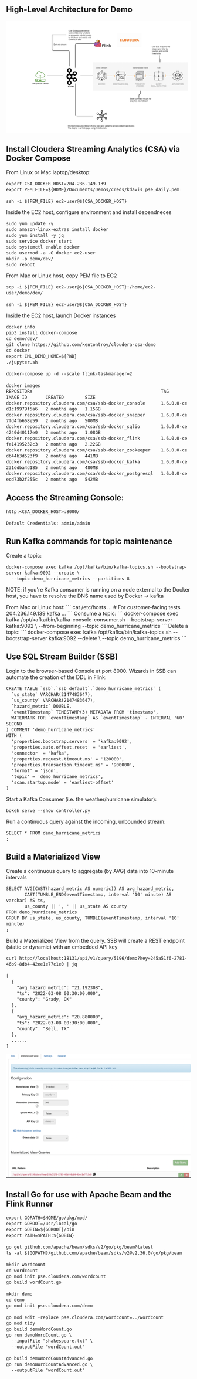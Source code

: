 ## High-Level Architecture for Demo

<img src="./images/cloudera_ssb_skillup.png" alt=""/><br>

## Install Cloudera Streaming Analytics (CSA) via Docker Compose

From Linux or Mac laptop/desktop:
```
export CSA_DOCKER_HOST=204.236.149.139
export PEM_FILE=${HOME}/Documents/Demos/creds/kdavis_pse_daily.pem

ssh -i ${PEM_FILE} ec2-user@${CSA_DOCKER_HOST}
```
Inside the EC2 host, configure environment and install dependneces
```
sudo yum update -y
sudo amazon-linux-extras install docker
sudo yum install -y jq
sudo service docker start
sudo systemctl enable docker
sudo usermod -a -G docker ec2-user
mkdir -p demo/dev/
sudo reboot
```
From Mac or Linux host, copy PEM file to EC2
```
scp -i ${PEM_FILE} ec2-user@${CSA_DOCKER_HOST}:/home/ec2-user/demo/dev/

ssh -i ${PEM_FILE} ec2-user@${CSA_DOCKER_HOST}
```
Inside the EC2 host, launch Docker instances
```
docker info
pip3 install docker-compose
cd demo/dev/
git clone https://github.com/kentontroy/cloudera-csa-demo
cd docker
export CML_DEMO_HOME=${PWD}
./jupyter.sh

docker-compose up -d --scale flink-taskmanager=2

docker images
REPOSITORY                                                 TAG          IMAGE ID       CREATED        SIZE
docker.repository.cloudera.com/csa/ssb-docker_console      1.6.0.0-ce   d1c19979f5a6   2 months ago   1.15GB
docker.repository.cloudera.com/csa/ssb-docker_snapper      1.6.0.0-ce   7fd4fb668e59   2 months ago   500MB
docker.repository.cloudera.com/csa/ssb-docker_sqlio        1.6.0.0-ce   4240d40117e0   2 months ago   1.08GB
docker.repository.cloudera.com/csa/ssb-docker_flink        1.6.0.0-ce   fe14195232c3   2 months ago   2.22GB
docker.repository.cloudera.com/csa/ssb-docker_zookeeper    1.6.0.0-ce   db44b3d523f9   2 months ago   441MB
docker.repository.cloudera.com/csa/ssb-docker_kafka        1.6.0.0-ce   231ddba4d185   2 months ago   480MB
docker.repository.cloudera.com/csa/ssb-docker_postgresql   1.6.0.0-ce   ecd73b2f255c   2 months ago   542MB
```
## Access the Streaming Console:
```
http:<CSA_DOCKER_HOST>:8000/

Default Credentials: admin/admin
```

## Run Kafka commands for topic maintenance

Create a topic:
```
docker-compose exec kafka /opt/kafka/bin/kafka-topics.sh --bootstrap-server kafka:9092 --create \
  --topic demo_hurricane_metrics --partitions 8
```
<p>NOTE: if you're Kafka consumer is running on a node external to the Docker host, you have to resolve the DNS
      name used by Docker -> kafka </p>
From Mac or Linux host:
```
cat /etc/hosts
...
# For customer-facing tests
204.236.149.139 kafka
...
```
Consume a topic:
```
docker-compose exec kafka /opt/kafka/bin/kafka-console-consumer.sh --bootstrap-server kafka:9092 \
  --from-beginning --topic demo_hurricane_metrics
```
Delete a topic:
```
docker-compose exec kafka /opt/kafka/bin/kafka-topics.sh --bootstrap-server kafka:9092 --delete \
  --topic demo_hurricane_metrics 
```

## Use SQL Stream Builder (SSB) 

Login to the browser-based Console at port 8000.
Wizards in SSB can automate the creation of the DDL in Flink:
```
CREATE TABLE `ssb`.`ssb_default`.`demo_hurricane_metrics` (
  `us_state` VARCHAR(2147483647),
  `us_county` VARCHAR(2147483647),
  `hazard_metric` DOUBLE,
  `eventTimestamp` TIMESTAMP(3) METADATA FROM 'timestamp',
  WATERMARK FOR `eventTimestamp` AS `eventTimestamp` - INTERVAL '60' SECOND
) COMMENT 'demo_hurricane_metrics'
WITH (
  'properties.bootstrap.servers' = 'kafka:9092',
  'properties.auto.offset.reset' = 'earliest',
  'connector' = 'kafka',
  'properties.request.timeout.ms' = '120000',
  'properties.transaction.timeout.ms' = '900000',
  'format' = 'json',
  'topic' = 'demo_hurricane_metrics',
  'scan.startup.mode' = 'earliest-offset'
)
```
Start a Kafka Consumer (i.e. the weather/hurricane simulator):
```
bokeh serve --show controller.py
```
Run a continuous query against the incoming, unbounded stream:
```
SELECT * FROM demo_hurricane_metrics
;
```
## Build a Materialized View
Create a continuous query to aggregate (by AVG) data into 10-minute intervals
```
SELECT AVG(CAST(hazard_metric AS numeric)) AS avg_hazard_metric,
       CAST(TUMBLE_END(eventTimestamp, interval '10' minute) AS varchar) AS ts,
       us_county || ', ' || us_state AS county 
FROM demo_hurricane_metrics
GROUP BY us_state, us_county, TUMBLE(eventTimestamp, interval '10' minute) 
; 
```
Build a Materialized View from the query.
SSB will create a REST endpoint (static or dynamic) with an embedded API key

```
curl http://localhost:18131/api/v1/query/5196/demo?key=245a51f6-2781-46b9-8db4-42ee1e77c1e0 | jq

[
  {
    "avg_hazard_metric": "21.192308",
    "ts": "2022-03-08 00:30:00.000",
    "county": "Grady, OK"
  },
  {
    "avg_hazard_metric": "20.880000",
    "ts": "2022-03-08 00:30:00.000",
    "county": "Bell, TX"
  },
  ......
]
```

<img src="./images/cloudera_materialized_view.png" alt=""/><br>

## Install Go for use with Apache Beam and the Flink Runner
```
export GOPATH=$HOME/go/pkg/mod/
export GOROOT=/usr/local/go
export GOBIN=${GOROOT}/bin
export PATH=$PATH:${GOBIN}

go get github.com/apache/beam/sdks/v2/go/pkg/beam@latest
ls -al ${GOPATH}/github.com/apache/beam/sdks/v2@v2.36.0/go/pkg/beam

mkdir wordcount
cd wordcount
go mod init pse.cloudera.com/wordcount
go build wordCount.go

mkdir demo
cd demo
go mod init pse.cloudera.com/demo

go mod edit -replace pse.cloudera.com/wordcount=../wordcount
go mod tidy
go build demoWordCount.go
go run demoWordCount.go \
  --inputFile "shakespeare.txt" \
  --outputFile "wordCount.out"

go build demoWordCountAdvanced.go
go run demoWordCountAdvanced.go \
  --outputFile "wordCount.out"
 
```
